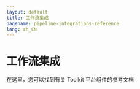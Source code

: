 ```yaml
---
layout: default
title: 工作流集成
pagename: pipeline-integrations-reference
lang: zh_CN
---
```


# 工作流集成

在这里，您可以找到有关 Toolkit 平台组件的参考文档
